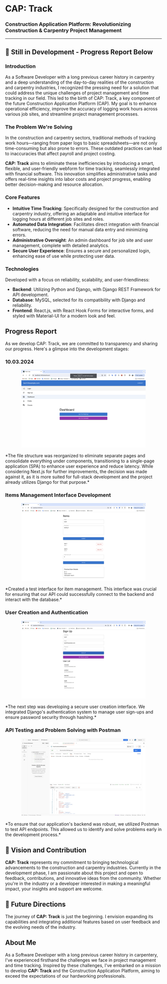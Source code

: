 # CAP: Track
### Construction Application Platform: Revolutionizing Construction & Carpentry Project Management

---

## 🚧 Still in Development - Progress Report Below 

### Introduction

As a Software Developer with a long previous career history in carpentry and a deep understanding of the day-to-day realities of the construction and carpentry industries, I recognized the pressing need for a solution that could address the unique challenges of project management and time tracking in our field. This led to the birth of CAP: Track, a key component of the future Construction Application Platform (CAP). My goal is to enhance operational efficiency, improve the accuracy of logging work hours across various job sites, and streamline project management processes.

### The Problem We're Solving

In the construction and carpentry sectors, traditional methods of tracking work hours—ranging from paper logs to basic spreadsheets—are not only time-consuming but also prone to errors. These outdated practices can lead to inaccuracies that affect payroll and project costing. 

**CAP: Track** aims to eliminate these inefficiencies by introducing a smart, flexible, and user-friendly webform for time tracking, seamlessly integrated with financial software. This innovation simplifies administrative tasks and offers real-time insights into labor costs and project progress, enabling better decision-making and resource allocation.

### Core Features

- **Intuitive Time Tracking**: Specifically designed for the construction and carpentry industry, offering an adaptable and intuitive interface for logging hours at different job sites and roles.
- **Automated Data Integration**: Facilitates direct integration with financial software, reducing the need for manual data entry and minimizing errors.
- **Administrative Oversight**: An admin dashboard for job site and user management, complete with detailed analytics.
- **Secure User Experience**: Ensures a secure and personalized login, enhancing ease of use while protecting user data.

### Technologies

Developed with a focus on reliability, scalability, and user-friendliness:
- **Backend**: Utilizing Python and Django, with Django REST Framework for API development.
- **Database**: MySQL, selected for its compatibility with Django and reliability.
- **Frontend**: React.js, with React Hook Forms for interactive forms, and styled with Material-UI for a modern look and feel.

## Progress Report

As we develop CAP: Track, we are committed to transparency and sharing our progress. Here's a glimpse into the development stages:

### 10.03.2024

<p align="center">
  <img src="/progress%20images/DashBoard 10.03.2024.png" alt="New DashBoard SAP" width="400">
</p>
*The file structure was reorganized to eliminate separate pages and consolidate everything under components, transitioning to a single-page application (SPA) to enhance user experience and reduce latency. While considering Next.js for further improvements, the decision was made against it, as it is more suited for full-stack development and the project already utilizes Django for that purpose.*


### Items Management Interface Development

<p align="center">
  <img src="/progress%20images/forum_test.png" alt="Items Management Interface" width="400">
</p>
*Created a test interface for item management. This interface was crucial for ensuring that our API could successfully connect to the backend and interact with the database.*

### User Creation and Authentication

<p align="center">
  <img src="/progress%20images/user_signup_test.png" alt="User Signup Interface" width="400">
</p>
*The next step was developing a secure user creation interface. We integrated Django's authentication system to manage user sign-ups and ensure password security through hashing.*

### API Testing and Problem Solving with Postman


<p align="center">
  <img src="/progress%20images/postman_api_testing.png" alt="Postman API Testing" width="400">
</p>
*To ensure that our application's backend was robust, we utilized Postman to test API endpoints. This allowed us to identify and solve problems early in the development process.*


## 🌟 Vision and Contribution

**CAP: Track** represents my commitment to bringing technological advancements to the construction and carpentry industries. Currently in the development phase, I am passionate about this project and open to feedback, contributions, and innovative ideas from the community. Whether you're in the industry or a developer interested in making a meaningful impact, your insights and support are welcome.

## 🔮 Future Directions

The journey of **CAP: Track** is just the beginning. I envision expanding its capabilities and integrating additional features based on user feedback and the evolving needs of the industry.

## About Me

As a Software Developer with a long previous career history in carpentery, I've experienced firsthand the challenges we face in project management and time tracking. Inspired by these challenges, I've embarked on a mission to develop **CAP: Track** and the Construction Application Platform, aiming to exceed the expectations of our hardworking professionals.
